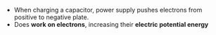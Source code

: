 - When charging a capacitor, power supply pushes electrons from positive to negative plate. 
- Does **work on electrons**, increasing their **electric potential energy**